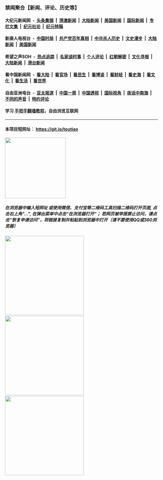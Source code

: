 ### 禁闻聚合【新闻、评论、历史等】

#### 大纪元新闻网 &nbsp;-&nbsp; [头条集锦](indexes/E头条集锦.md?t=02241131) &nbsp;|&nbsp; [港澳新闻](indexes/E港澳新闻.md?t=02241131)  &nbsp;|&nbsp; [大陆新闻](indexes/E大陆新闻.md?t=02241131) &nbsp;|&nbsp; [美国新闻](indexes/E美国新闻.md?t=02241131) &nbsp;|&nbsp; [国际新闻](indexes/E国际新闻.md?t=02241131) &nbsp;|&nbsp; [专栏文集](indexes/E专栏文集.md?t=02241131) &nbsp;|&nbsp; [纪元社论](indexes/E纪元社论.md?t=02241131) &nbsp;|&nbsp; [纪元特稿](indexes/E纪元特稿.md?t=02241131) 

#### 新唐人电视台 &nbsp;-&nbsp; [中国时局](indexes/N中国时局.md?t=02241131) &nbsp;|&nbsp; [共产党百年真相](indexes/N共产党百年真相.md?t=02241131) &nbsp;|&nbsp; [中共杀人历史](indexes/N中共杀人历史.md?t=02241131) &nbsp;|&nbsp; [文史漫步](indexes/N文史漫步.md?t=02241131) &nbsp;|&nbsp; [大陆新闻](indexes/N大陆新闻.md?t=02241131) &nbsp;|&nbsp; [美国新闻](indexes/N美国新闻.md?t=02241131)

#### 希望之声SOH &nbsp;-&nbsp; [热点追踪](indexes/H热点追踪.md?t=02241131) &nbsp;|&nbsp; [名家谈时事](indexes/H名家谈时事.md?t=02241131) &nbsp;|&nbsp; [个人评论](indexes/H个人评论.md?t=02241131)  &nbsp;|&nbsp; [红朝解密](indexes/H红朝解密.md?t=02241131) &nbsp;|&nbsp; [文化寻根](indexes/H文化寻根.md?t=02241131) &nbsp;|&nbsp; [大陆新闻](indexes/H大陆新闻.md?t=02241131) &nbsp;|&nbsp; [港台新闻](indexes/H港台新闻.md?t=02241131)

#### 看中国新闻网 &nbsp;-&nbsp; [看大陆](indexes/S看大陆.md?t=02241131) &nbsp;|&nbsp; [看官场](indexes/S看官场.md?t=02241131) &nbsp;|&nbsp; [看民生](indexes/S看民生.md?t=02241131)  &nbsp;|&nbsp; [看博谈](indexes/S看博谈.md?t=02241131) &nbsp;|&nbsp; [看财经](indexes/S看财经.md?t=02241131) &nbsp;|&nbsp; [看史海](indexes/S看史海.md?t=02241131) &nbsp;|&nbsp; [看文化](indexes/S看文化.md?t=02241131) &nbsp;|&nbsp; [看生活](indexes/S看生活.md?t=02241131) &nbsp;|&nbsp; [看世界](indexes/S看世界.md?t=02241131)

#### 自由亚洲电台 &nbsp;-&nbsp; [亚太报道](indexes/R亚太报道.md?t=02241131) &nbsp;|&nbsp; [中国一周](indexes/R中国一周.md?t=02241131) &nbsp;|&nbsp; [中国透视](indexes/R中国透视.md?t=02241131)  &nbsp;|&nbsp; [国际视角](indexes/R国际视角.md?t=02241131) &nbsp;|&nbsp; [夜话中南海](indexes/R夜话中南海.md?t=02241131) &nbsp;|&nbsp; [不同的声音](indexes/R不同的声音.md?t=02241131) &nbsp;|&nbsp; [特约评论](indexes/R特约评论.md?t=02241131)

#### 学习 [手把手翻墙教程](https://github.com/gfw-breaker/guides/wiki)，自由浏览互联网

----

#### 本项目短网址： https://git.io/toutiao
<img src="https://raw.githubusercontent.com/gfw-breaker/banned-news/master/scripts/img/qr.png" width="200px"/>  

##### 在浏览器中输入短网址 或使用微信、支付宝等二维码工具扫描二维码打开页面, 点击右上角"...", 在弹出菜单中点击“在浏览器打开”； 若网页被举报禁止访问，请点击“恢复申请访问”，将链接复制并粘贴到浏览器中打开（请不要使用QQ或360浏览器）

<img src="https://raw.githubusercontent.com/gfw-breaker/banned-news/master/scripts/img/1.png" width="260px"/> &nbsp; <img src="https://raw.githubusercontent.com/gfw-breaker/banned-news/master/scripts/img/2.png" width="260px"/> &nbsp; <img src="https://raw.githubusercontent.com/gfw-breaker/banned-news/master/scripts/img/3.png" width="260px"/>
